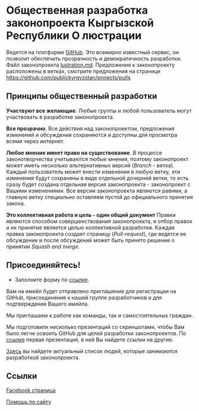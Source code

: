 # Общественная разработка законопроекта Кыргызской Республики О люстрации 
Ведется на платформе [GitHub](https://ru.wikipedia.org/wiki/GitHub). Это всемирно известный сервис, он позволит обеспечить прозрачность и демократичность разработки. Файл законопроекта [lustration.md](lustration.md). Предложения к законопроекту расположены в ветках, смотрите предложения на странице https://github.com/publickyrgyzstan/projects/pulls

## Принципы общественный разработки 

**Участвуют все желающие**. Любые группы и любой пользователь могут участвовать в разработке законопроекта. 

**Все прозрачно**. Все действия над законопроектом, предложения изменений и обсуждения сохраняются и доступны для просмотра всеми через интернет. 

**Любое мнение имеет право на существование**. В процессе законотворчества учитываются любые мнения, поэтому законопроект может иметь несколько альтернативных версий (*Branch* - ветка). Каждый пользователь может внести изменения в любую ветку, эти изменения будут сохранены в виде отдельной дочерней ветки, то есть сразу будет создана отдельная версия законопроекта - законопроект с Вашими изменениями. Все версии законопроекта являются равнми, а главную ветку специально оставляем пустой до официального принятия закона. 

**Это коллективная работа и цель - один общий документ** Правки являются способом совершенствования законопроекта, и отбор правок и их принятие является целью коллективной разработки. Каждая правка законопроекта создает страницу (*Pull-request*), где ведется ее обсуждение и после обсуждений может быть принято решение о принятии *Squash and merge*. 

## Присоединяйтесь!
* Заполните форму по [ссылке](https://docs.google.com/forms/d/e/1FAIpQLSeB6dbKT2_MA0DHI2kBJdujXi5uLB6BImu-mCmaMAVlZrOSIA/viewform). 

Вам на имейл будет отправлено приглашение для регистрации на GitHub, присоединения к нашей группе разработчиков и для подтверждения Вашего имейла. 

Мы приглашаем к работе как команды, так и самостоятельных граждан. 

Мы подготовили несколько презентаций со скриншотами, чтобы Вам было легче освоить GitHub для целей разработки законопроектов. По [ссылке](https://docs.google.com/presentation/d/1QWoItfw7-Ke3VYXKViAr8SBNJgWRWj_Trr3GSixOvrk/edit?usp=sharing) первая презентация, в ней Вы найдете ссылки на другие.

[Здесь](https://docs.google.com/spreadsheets/d/19nCTKBgohB8NjIhrvq5-1fClaYHdUARJl_ujULut02Q/edit?usp=sharing) вы найдете актуальный список людей, которые занимаются разработкой законопроекта.

## Ссылки
[Facebook страница](https://www.facebook.com/LustrationKG)

[Помощь по сайту](https://github.com/publickyrgyzstan/projects/wiki/Help)
